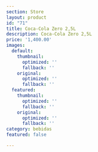 ```yaml
---
section: Store
layout: product
id: "71"
title: Coca-Cola Zero 2,5L
description: Coca-Cola Zero 2,5L
price: '1,400.00'
images:
  default:
    thumbnail:
      optimized: ''
      fallback: ''
    original:
      optimized: ''
      fallback: ''
  featured:
    thumbnail:
      optimized: ''
      fallback: ''
    original:
      optimized: ''
      fallback: ''
category: bebidas
featured: false

---
```

